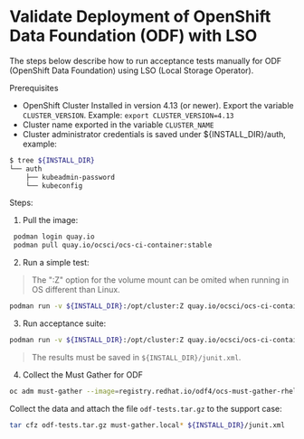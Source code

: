 # Validate Deployment of OpenShift Data Foundation (ODF) with LSO

The steps below describe how to run acceptance tests manually for ODF (OpenShift Data Foundation) using LSO (Local Storage Operator).

Prerequisites

- OpenShift Cluster Installed in version 4.13 (or newer). Export the variable `CLUSTER_VERSION`. Example: `export CLUSTER_VERSION=4.13`
- Cluster name exported in the variable `CLUSTER_NAME`
- Cluster administrator credentials is saved under ${INSTALL_DIR}/auth, example:

~~~bash
$ tree ${INSTALL_DIR}
└── auth
    ├── kubeadmin-password
    └── kubeconfig
~~~

Steps:

1) Pull the image:

```bash
 podman login quay.io
 podman pull quay.io/ocsci/ocs-ci-container:stable
```

2) Run a simple test:

> The ":Z" option for the volume mount can be omited when running in OS different than Linux.

~~~bash
podman run -v ${INSTALL_DIR}:/opt/cluster:Z quay.io/ocsci/ocs-ci-container:stable run-ci --cluster-path /opt/cluster --ocp-version ${CLUSTER_VERSION} --ocs-version ${CLUSTER_VERSION} --cluster-name ${CLUSTER_NAME} tests/manage/z_cluster/test_noobaa_xss_vulnerability.py --dev-mode
~~~

3) Run acceptance suite:

~~~bash
podman run -v ${INSTALL_DIR}:/opt/cluster:Z quay.io/ocsci/ocs-ci-container:stable run-ci -m acceptance --junit-xml /opt/cluster/junit.xml --cluster-path /opt/cluster --ocp-version ${CLUSTER_VERSION} --ocs-version ${CLUSTER_VERSION} --color=yes --cluster-name ${CLUSTER_NAME} tests/
~~~

> The results must be saved in `${INSTALL_DIR}/junit.xml`.

4) Collect the Must Gather for ODF

~~~bash
oc adm must-gather --image=registry.redhat.io/odf4/ocs-must-gather-rhel8:v4.9
~~~

Collect the data and attach the file `odf-tests.tar.gz` to the support case:

~~~bash
tar cfz odf-tests.tar.gz must-gather.local* ${INSTALL_DIR}/junit.xml
~~~